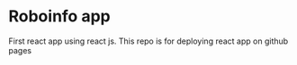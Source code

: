 # Roboinfo app
First react app using react js.
This repo is for deploying react app on github pages
